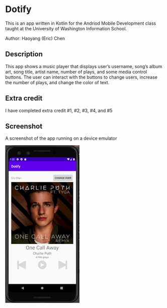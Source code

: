 
# Dotify
This is an app written in Kotlin for the Andriod Mobile Development class taught at the University of Washington Information School. 

Author: Haoyang (Eric) Chen

## Description
This app shows a music player that displays user’s username, song’s album art, song title, artist name, number of plays, and some media control buttons. The user can interact with the buttons to change users, increase the number of plays, and change the color of text.

## Extra credit
I have completed extra credit #1, #2, #3, #4, and #5

## Screenshot
A screenshot of the app running on a device emulator

<img src="./screenshot.png" alt="Screenshot of the app" height="500" />

